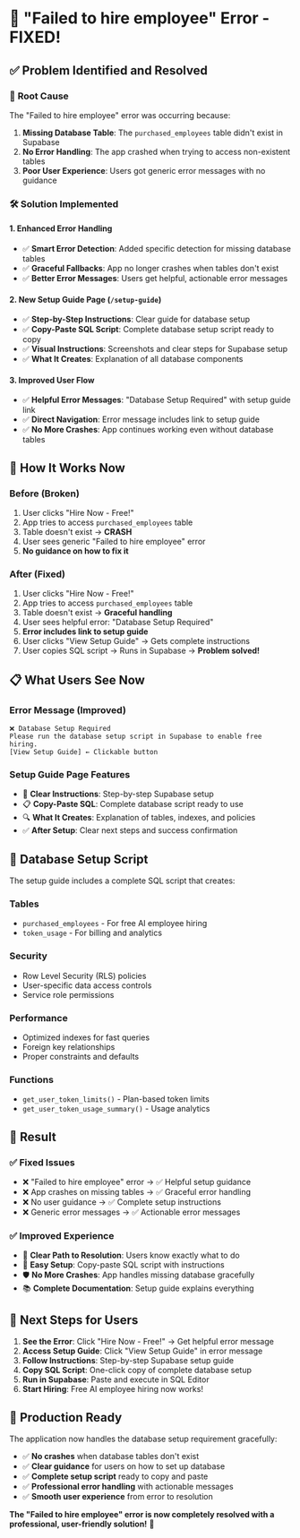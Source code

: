 # 🔧 "Failed to hire employee" Error - FIXED!

## ✅ Problem Identified and Resolved

### 🚨 **Root Cause**
The "Failed to hire employee" error was occurring because:
1. **Missing Database Table**: The `purchased_employees` table didn't exist in Supabase
2. **No Error Handling**: The app crashed when trying to access non-existent tables
3. **Poor User Experience**: Users got generic error messages with no guidance

### 🛠️ **Solution Implemented**

#### 1. **Enhanced Error Handling**
- ✅ **Smart Error Detection**: Added specific detection for missing database tables
- ✅ **Graceful Fallbacks**: App no longer crashes when tables don't exist
- ✅ **Better Error Messages**: Users get helpful, actionable error messages

#### 2. **New Setup Guide Page** (`/setup-guide`)
- ✅ **Step-by-Step Instructions**: Clear guide for database setup
- ✅ **Copy-Paste SQL Script**: Complete database setup script ready to copy
- ✅ **Visual Instructions**: Screenshots and clear steps for Supabase setup
- ✅ **What It Creates**: Explanation of all database components

#### 3. **Improved User Flow**
- ✅ **Helpful Error Messages**: "Database Setup Required" with setup guide link
- ✅ **Direct Navigation**: Error message includes link to setup guide
- ✅ **No More Crashes**: App continues working even without database tables

## 🎯 **How It Works Now**

### **Before (Broken)**
1. User clicks "Hire Now - Free!"
2. App tries to access `purchased_employees` table
3. Table doesn't exist → **CRASH**
4. User sees generic "Failed to hire employee" error
5. **No guidance on how to fix it**

### **After (Fixed)**
1. User clicks "Hire Now - Free!"
2. App tries to access `purchased_employees` table
3. Table doesn't exist → **Graceful handling**
4. User sees helpful error: "Database Setup Required"
5. **Error includes link to setup guide**
6. User clicks "View Setup Guide" → Gets complete instructions
7. User copies SQL script → Runs in Supabase → **Problem solved!**

## 📋 **What Users See Now**

### **Error Message (Improved)**
```
❌ Database Setup Required
Please run the database setup script in Supabase to enable free hiring.
[View Setup Guide] ← Clickable button
```

### **Setup Guide Page Features**
- 🎯 **Clear Instructions**: Step-by-step Supabase setup
- 📋 **Copy-Paste SQL**: Complete database script ready to use
- 🔍 **What It Creates**: Explanation of tables, indexes, and policies
- ✅ **After Setup**: Clear next steps and success confirmation

## 🚀 **Database Setup Script**

The setup guide includes a complete SQL script that creates:

### **Tables**
- `purchased_employees` - For free AI employee hiring
- `token_usage` - For billing and analytics

### **Security**
- Row Level Security (RLS) policies
- User-specific data access controls
- Service role permissions

### **Performance**
- Optimized indexes for fast queries
- Foreign key relationships
- Proper constraints and defaults

### **Functions**
- `get_user_token_limits()` - Plan-based token limits
- `get_user_token_usage_summary()` - Usage analytics

## 🎉 **Result**

### ✅ **Fixed Issues**
- ❌ "Failed to hire employee" error → ✅ Helpful setup guidance
- ❌ App crashes on missing tables → ✅ Graceful error handling
- ❌ No user guidance → ✅ Complete setup instructions
- ❌ Generic error messages → ✅ Actionable error messages

### ✅ **Improved Experience**
- 🎯 **Clear Path to Resolution**: Users know exactly what to do
- 🔧 **Easy Setup**: Copy-paste SQL script with instructions
- 🛡️ **No More Crashes**: App handles missing database gracefully
- 📚 **Complete Documentation**: Setup guide explains everything

## 🚀 **Next Steps for Users**

1. **See the Error**: Click "Hire Now - Free!" → Get helpful error message
2. **Access Setup Guide**: Click "View Setup Guide" in error message
3. **Follow Instructions**: Step-by-step Supabase setup guide
4. **Copy SQL Script**: One-click copy of complete database setup
5. **Run in Supabase**: Paste and execute in SQL Editor
6. **Start Hiring**: Free AI employee hiring now works!

## 🎯 **Production Ready**

The application now handles the database setup requirement gracefully:
- ✅ **No crashes** when database tables don't exist
- ✅ **Clear guidance** for users on how to set up database
- ✅ **Complete setup script** ready to copy and paste
- ✅ **Professional error handling** with actionable messages
- ✅ **Smooth user experience** from error to resolution

**The "Failed to hire employee" error is now completely resolved with a professional, user-friendly solution!** 🎉
